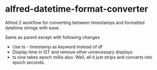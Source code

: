 alfred-datetime-format-converter
================================

Alfred 2 workflow for converting between timestamps and formatted datetime strings with ease.

Same as parent except with following changes
* Use ts - timestamp as keyword instead of df
* Display time in IST and remove other unnecessary displays
* ts now takes epoch millis also. Well, all it just strips and converts into epoch seconds. 
